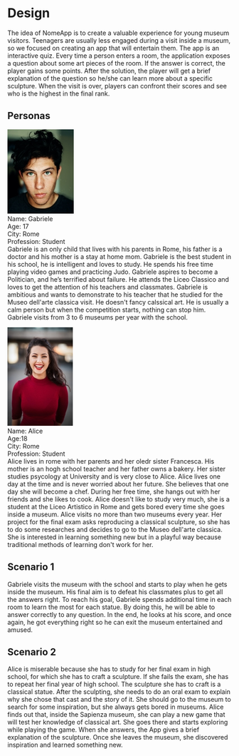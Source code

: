 # Design

The idea of NomeApp is to create a valuable experience for young museum visitors. Teenagers are usually less engaged during a visit inside a museum, so we focused on creating an app that will entertain them. The app is an interactive quiz. Every time a person enters a room, the application exposes a question about some art pieces of the room. If the answer is correct, the player gains some points. After the solution, the player will get a brief explanation of the question so he/she can learn more about a specific sculpture. When the visit is over, players can confront their scores and see who is the highest in the final rank.

## Personas

![Gabriele, 17 y.o. form Rome](https://github.com/federicoInserra/Big-Project-IoT/blob/master/photo/persona1.jpg)\
Name: Gabriele\
Age: 17\
City: Rome\
Profession: Student\
Gabriele is an only child that lives with his parents in Rome, his father is a doctor and his mother is a stay at home mom.
Gabriele is the best student in his school, he is intelligent and loves to study. He spends his free time playing video games and practicing Judo. Gabriele aspires to become a Politician, and he’s terrified about failure. He attends the Liceo Classico and loves to get the attention of his teachers and classmates. Gabriele is ambitious and wants to demonstrate to his teacher that he studied for the Museo dell'arte classica visit. He doesn't fancy calssical art. He is usually a calm person but when the competition starts, nothing can stop him. Gabriele visits from 3 to 6 museums per year with the school.

![Alice](https://github.com/federicoInserra/Big-Project-IoT/blob/master/photo/persona2.jpg)\
 Name: Alice\
 Age:18\
 City: Rome\
 Profession: Student\
 Alice lives in rome with her parents and her oledr sister Francesca. His mother is an hogh school teacher and her father owns a bakery.
Her sister studies psycology at University and is very close to Alice.
Alice lives one day at the time and is never worried about her future. She believes that one day she will become a chef. During her free time, she hangs out with her friends and she likes to cook.
Alice doesn't like to study very much, she is a student at the Liceo Artistico in Rome and gets bored every time she goes inside a museum. Alice visits no more than two museums every year. Her project for the final exam asks reproducing a classical sculpture, so she has to do some researches and decides to go to the Museo dell'arte classica. She is interested in learning something new but in a playful way because traditional methods of learning don't work for her.

## Scenario 1

Gabriele visits the museum with the school and starts to play when he gets inside the museum. His final aim is to defeat his classmates plus to get all the answers right. To reach his goal, Gabriele spends additional time in each room to learn the most for each statue. By doing this, he will be able to answer correctly to any question. In the end, he looks at his score, and once again, he got everything right so he can exit the museum entertained and amused.

## Scenario 2

Alice is miserable because she has to study for her final exam in high school, for which she has to craft a sculpture. If she fails the exam, she has to repeat her final year of high school. The sculpture she has to craft is a classical statue. After the sculpting, she needs to do an oral exam to explain why she chose that cast and the story of it. She should go to the museum to search for some inspiration, but she always gets bored in museums. Alice finds out that, inside the Sapienza museum, she can play a new game that will test her knowledge of classical art. She goes there and starts exploring while playing the game. When she answers, the App gives a brief explanation of the sculpture. Once she leaves the museum, she discovered inspiration and learned something new.
